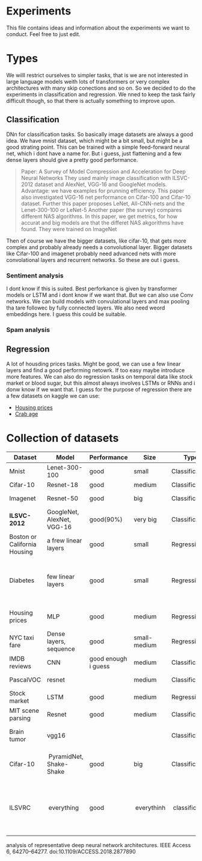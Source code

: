 Experiments
===
This file contains ideas and information about the experiments we want to conduct. Feel free to just edit.

# Types
We willl restrict ourselves to simpler tasks, that is we are not interested in large language models weith lots of transformers or very complex architectures with many skip conections and so on. So we decided to do the experiments in classification and regression. We nned to keep the task fairly difficult though, so that there is actually something to improve upon.

## Classification
DNn for classification tasks. So basically image datasets are always a good idea. We have mnist dataset, which might be a bit small, but might be a good strating point. This can be trained with a simple feed-forward neural net, which i dont have a name for. But i guess, just flattening and a few dense layers should give a pretty good performance.

> Paper: A Survey of Model Compression and Acceleration
for Deep Neural Networks
> They used mainly image classification with ILSVC-2012 dataset and AlexNet, VGG-16 and GoogleNet models. Advantage: we have examples for prunning efficiency. This paper also investigated VGG-16 net performance on Cifar-100 and Cifar-10 dataset. Further this paper proposes LeNet, All-CNN-nets and the Lenet-300-100 or LeNet-5
Another paper (the survey) compares different NAS algorithms.
> In this paper, we get metrics, for how accurat and big models are that the differet NAS akgorithms have found. They were trained on ImageNet 

Then of course we have the bigger datasets, like cifar-10, that gets more complex and probably already needs a convolutional layer.
Bigger datasets like Cifar-100 and imagenet probably need advanced nets with more convolational layers and recurrent networks. So these are out i guess.

### Sentiment analysis
I dont know if this is suited. Best perforkance is given by transformer models or LSTM and i dont know if we want that. But we can also use Conv networks. We can build models with convulational layers and max pooling tha tare followec by fully connected layers. We also need weord embeddings here. I guess this could be suitable.

### Spam analysis

## Regression
A lot of housding prices tasks. Might be good, we  can use a few linear layers and find a good performing netowrk. If too easy maybe introduce more features. We can also do regression tasks on temporal data like stock market or blood sugar, but this almost always involves LSTMs or RNNs and i donw know if we want that.
I guess for the purpose of regression there are a few datasets on kaggle we can use:
- [Housing prices]()
- [Crab age](https://www.kaggle.com/competitions/playground-series-s3e16/data)


# Collection of datasets
|Dataset | Model | Performance| Size | Type | Comment
|-------|------|----------|-------- | --- | --
|Mnist | Lenet-300-100|good|small | Classification | maybe too small
|Cifar-10 | Resnet-18|good |medium | Classification | good
|Imagenet| Resnet-50 | good | big | Classification | probably too big
|**ILSVC-2012**| GoogleNet, AlexNet, VGG-16 | good(90%) | very big | Classification | was used in a paper
|Boston or California Housing | a frew linear layers| good| small| Regression | not suited
| Diabetes | few linear layers | good| small | Regression| too simple, probably not suited, however the exact task
| Housing prices | MLP | good | medium |Regression | good, i guess, [See on kaggle](https://www.kaggle.com/competitions/house-prices-advanced-regression-techniques/)
|NYC taxi fare | Dense layers, sequence | good | small-medium | Regression | okay i guess, [See on kaggle](https://www.kaggle.com/competitions/new-york-city-taxi-fare-prediction/code)
| IMDB reviews | CNN | good enough i guess | medium |Classification | might be suited.
|PascalVOC | resnet | | medium | Classification | might not work
|Stock market | LSTM | good | medium| Regression | Well it is a LSTM
|MIT scene parsing | Resnet | good | medium | Classification | [Online](http://sceneparsing.csail.mit.edu/index_challenge.html)
|Brain tumor | vgg16 | | | Classification |[Brain tumor detection](https://www.kaggle.com/code/nhutdang/brain-tumor-detection-group-7#5) with vgg16
|Cifar-10 | PyramidNet, Shake-Shake | good | big | Classification | see survey on NAS paper, page 38
|ILSVRC | everything | good | everythinh | classification | See Bianco, S., Cadene, R., Celona, L., Napoletano, P., 2018. Benchmark
analysis of representative deep neural network architectures. IEEE
Access 6, 64270–64277. doi:10.1109/ACCESS.2018.2877890

